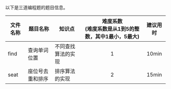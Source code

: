  以下是三道编程题的题目信息。
    
  | 文件名称 | 题目名称 | 知识点 | 难度系数<br>(难度系数是从1到5的整数，其中1最小，5最大) | 建议用时 |
  | -------- | -------- | ------ | :--------: | :--------: |
  |find|查询单词位置|不同查找算法的实现|1|10min|
  |seat|座位号去重和排序|排序算法的实现|2|15min|
